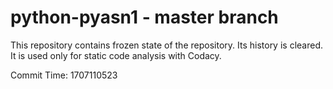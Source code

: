 # python-pyasn1 - master branch

This repository contains frozen state of the repository.
Its history is cleared. It is used only for static code
analysis with Codacy.

Commit Time: 1707110523